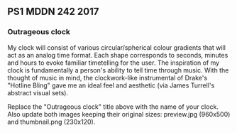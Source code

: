 ## PS1 MDDN 242 2017

### Outrageous clock

My clock will consist of various circular/spherical colour gradients that will act as an analog time format. Each shape corresponds to seconds, minutes and hours to evoke familiar timetelling for the user.
The inspiration of my clock is fundamentally a person's ability to tell time through music. With the thought of music in mind, the clockwork-like instrumental of Drake's "Hotline Bling" gave me an ideal feel and aesthetic (via James Turrell's abstract visual sets).

Replace the "Outrageous clock" title above with the name of
your clock. Also update both images keeping their original sizes:
preview.jpg (960x500) and thumbnail.png (230x120).